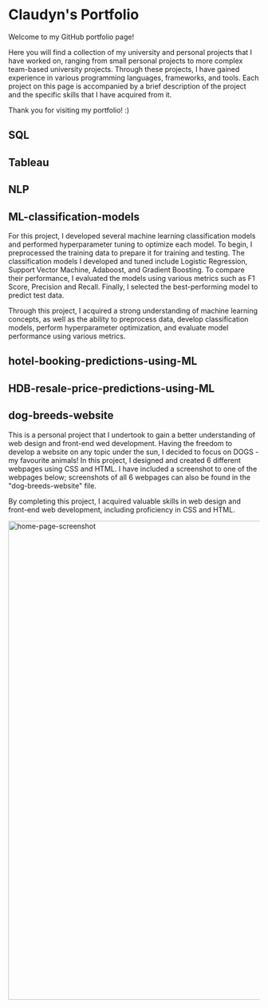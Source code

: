 # Claudyn's Portfolio

Welcome to my GitHub portfolio page! 

Here you will find a collection of my university and personal projects that I have worked on, ranging from small personal projects to more complex team-based university projects. Through these projects, I have gained experience in various programming languages, frameworks, and tools. Each project on this page is accompanied by a brief  description of the project and the specific skills that I have acquired from it.

Thank you for visiting my portfolio! :)

## SQL

## Tableau

## NLP

## ML-classification-models
For this project, I developed several machine learning classification models and performed hyperparameter tuning to optimize each model. To begin, I preprocessed the training data to prepare it for training and testing. The classification models I developed and tuned include Logistic Regression, Support Vector Machine, Adaboost, and Gradient Boosting. To compare their performance, I evaluated the models using various metrics such as F1 Score, Precision and Recall. Finally, I selected the best-performing model to predict test data.

Through this project, I acquired a strong understanding of machine learning concepts, as well as the ability to preprocess data, develop classification models, perform hyperparameter optimization, and evaluate model performance using various metrics.

## hotel-booking-predictions-using-ML

## HDB-resale-price-predictions-using-ML

## dog-breeds-website
This is a personal project that I undertook to gain a better understanding of web design and front-end wed development. Having the freedom to develop a website on any topic under the sun, I decided to focus on DOGS - my favourite animals! In this project, I designed and created 6 different webpages using CSS and HTML. I have included a screenshot to one of the webpages below; screenshots of all 6 webpages can also be found in the "dog-breeds-website" file.

By completing this project, I acquired valuable skills in web design and front-end web development, including proficiency in CSS and HTML.

<img width="960" alt="home-page-screenshot" src="https://user-images.githubusercontent.com/129602400/230714100-95de4a3d-7388-4db1-a40c-dbe2fe31250c.png">
